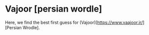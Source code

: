 # Vajoor [persian wordle]

Here, we find the best first guess for (Vajoor)[https://www.vaajoor.ir/] [Persian Wrodle]. 

